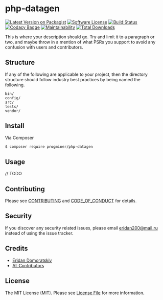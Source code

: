 # php-datagen

[![Latest Version on Packagist][ico-version]][link-packagist]
[![Software License][ico-license]](LICENSE.md)
[![Build Status][ico-travis]][link-travis]
[![Codacy Badge](https://api.codacy.com/project/badge/Grade/ec9d15a8f86f4390b410ef46399f4608)](https://www.codacy.com/app/ProgMiner/php-datagen?utm_source=github.com&amp;utm_medium=referral&amp;utm_content=ProgMiner/php-datagen&amp;utm_campaign=Badge_Grade)
[![Maintainability](https://api.codeclimate.com/v1/badges/a53d266e0050a850e749/maintainability)](https://codeclimate.com/github/ProgMiner/php-datagen/maintainability)
[![Total Downloads][ico-downloads]][link-downloads]

This is where your description should go. Try and limit it to a paragraph or two, and maybe throw in a mention of what
PSRs you support to avoid any confusion with users and contributors.

## Structure

If any of the following are applicable to your project, then the directory structure should follow industry best practices by being named the following.

```
bin/        
config/
src/
tests/
vendor/
```


## Install

Via Composer

``` bash
$ composer require progminer/php-datagen
```

## Usage

// TODO

## Contributing

Please see [CONTRIBUTING](CONTRIBUTING.md) and [CODE_OF_CONDUCT](CODE_OF_CONDUCT.md) for details.

## Security

If you discover any security related issues, please email eridan200@mail.ru instead of using the issue tracker.

## Credits

- [Eridan Domoratskiy][link-author]
- [All Contributors][link-contributors]

## License

The MIT License (MIT). Please see [License File](LICENSE.md) for more information.

[ico-version]: https://img.shields.io/packagist/v/progminer/php-datagen.svg?style=flat-square
[ico-license]: https://img.shields.io/badge/license-MIT-brightgreen.svg?style=flat-square
[ico-travis]: https://img.shields.io/travis/ProgMiner/php-datagen/master.svg?style=flat-square
[ico-downloads]: https://img.shields.io/packagist/dt/progminer/php-datagen.svg?style=flat-square

[link-packagist]: https://packagist.org/packages/progminer/php-datagen
[link-travis]: https://travis-ci.org/ProgMiner/php-datagen
[link-downloads]: https://packagist.org/packages/progminer/php-datagen
[link-author]: https://github.com/ProgMiner
[link-contributors]: ../../contributors
